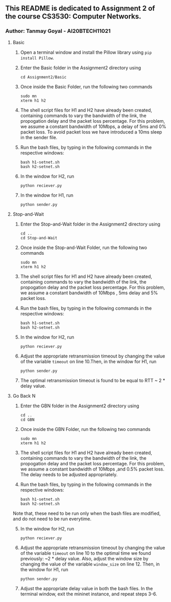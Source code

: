 ## This README is dedicated to Assignment 2 of the course CS3530: Computer Networks.

### Author: Tanmay Goyal - AI20BTECH11021

1. Basic
    1. Open a terminal window and install the Pillow library using `pip install Pillow`.

    2. Enter the Basic folder in the Assignment2 directory using <br />
        ```
        cd Assignment2/Basic
        ```

    3. Once inside the Basic Folder, run the following two commands <br />
        ```
        sudo mn
        xterm h1 h2
        ```

    4. The shell script files for H1 and H2 have already been created, containing commands to vary the bandwidth of the link, the propogation delay and the packet loss percentage. For this problem, we assume a constant bandwidth of 10Mbps, a delay of 5ms and 0% packet loss. To avoid packet loss we have introduced a 10ms sleep in the sender file.
    
    5. Run the bash files, by typing in the following commands in the respective windows: <br />
        ```
        bash h1-setnet.sh
        bash h2-setnet.sh
        ```

    6. In the window for H2, run
        ```
        python reciever.py
        ```

    7. In the window for H1, run
        ```
        python sender.py
        ```
    

2. Stop-and-Wait
    1. Enter the Stop-and-Wait folder in the Assignment2 directory using <br />
        ```
        cd .. 
        cd Stop-and-Wait
        ```

    2. Once inside the Stop-and-Wait Folder, run the following two commands <br />
        ```
        sudo mn
        xterm h1 h2
        ```

    3. The shell script files for H1 and H2 have already been created, containing commands to vary the bandwidth of the link, the propogation delay and the packet loss percentage. For this problem, we assume a constant bandwidth of 10Mbps , 5ms delay and 5% packet loss.  
    
    4. Run the bash files, by typing in the following commands in the respective windows: <br />
        ```
        bash h1-setnet.sh
        bash h2-setnet.sh
        ```
    
    5. In the window for H2, run
        ```
        python reciever.py
        ```

    6. Adjust the appropriate retransmission timeout by changing the value of the variable `timeout` on line 10.Then, in the window for H1, run
        ```
        python sender.py
        ```

    7. The optimal retransmission timeout is found to be equal to RTT ~ 2 * delay value.


3. Go Back N
    1. Enter the GBN folder in the Assignment2 directory using <br />
        ```
        cd .. 
        cd GBN
        ```

    2. Once inside the GBN Folder, run the following two commands <br />
        ```
        sudo mn
        xterm h1 h2
        ```

    3. The shell script files for H1 and H2 have already been created, containing commands to vary the bandwidth of the link, the propogation delay and the packet loss percentage. For this problem, we assume a constant bandwidth of 10Mbps ,and 0.5% packet loss. The delay needs to be adjusted appropriately.  
    
    4. Run the bash files, by typing in the following commands in the respective windows: <br />
        ```
        bash h1-setnet.sh
        bash h2-setnet.sh
        ```
    Note that, these need to be run only when the bash files are modified, and do not need to be run everytime. 

    5. In the window for H2, run
        ```
        python reciever.py
        ```

    6. Adjust the appropriate retransmission timeout by changing the value of the variable `timeout` on line 10 to the optimal time we found previously: ~2 * delay value. Also, adjust the window size by changing the value of the variable `window_size` on line 12. Then, in the window for H1, run
        ```
        python sender.py
        ```
        
    7. Adjust the appropriate delay value in both the bash files. In the terminal window, exit the mininet instance, and repeat steps 3-6.